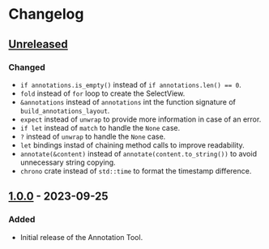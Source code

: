# Changelog

## [Unreleased]

### Changed

- `if annotations.is_empty()` instead of `if annotations.len() == 0`.
- `fold` instead of `for` loop to create the SelectView.
- `&annotations` instead of `annotations` int the function signature of `build_annotations_layout`.
- `expect` instead of `unwrap` to provide more information in case of an error.
- `if let` instead of `match` to handle the `None` case.
- `?` instead of `unwrap` to handle the `None` case.
- `let` bindings instad of chaining method calls to improve readability.
- `annotate(&content)` instead of `annotate(content.to_string())` to avoid unnecessary string copying.
- `chrono` crate instead of `std::time` to format the timestamp difference.

## [1.0.0] - 2023-09-25

### Added

- Initial release of the Annotation Tool.

[Unreleased]: https://github.com/username/repo/compare/v1.0.0...HEAD
[1.0.0]: https://github.com/username/repo/releases/tag/v1.0.0